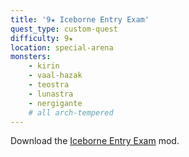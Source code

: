 ```yaml
---
title: '9★ Iceborne Entry Exam'
quest_type: custom-quest
difficulty: 9★
location: special-arena
monsters:
    - kirin
    - vaal-hazak
    - teostra
    - lunastra
    - nergigante
    # all arch-tempered
---
```


Download the [Iceborne Entry Exam](https://www.nexusmods.com/monsterhunterworld/mods/1306) mod.
